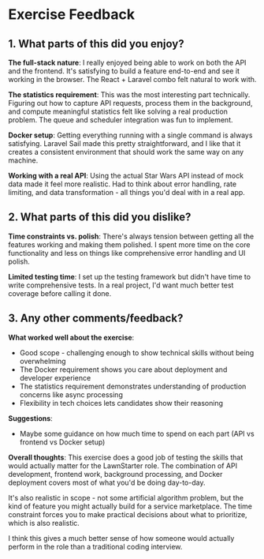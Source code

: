 # Exercise Feedback

## 1. What parts of this did you enjoy?

**The full-stack nature**: I really enjoyed being able to work on both the API and the frontend. It's satisfying to build a feature end-to-end and see it working in the browser. The React + Laravel combo felt natural to work with.

**The statistics requirement**: This was the most interesting part technically. Figuring out how to capture API requests, process them in the background, and compute meaningful statistics felt like solving a real production problem. The queue and scheduler integration was fun to implement.

**Docker setup**: Getting everything running with a single command is always satisfying. Laravel Sail made this pretty straightforward, and I like that it creates a consistent environment that should work the same way on any machine.

**Working with a real API**: Using the actual Star Wars API instead of mock data made it feel more realistic. Had to think about error handling, rate limiting, and data transformation - all things you'd deal with in a real app.

## 2. What parts of this did you dislike?

**Time constraints vs. polish**: There's always tension between getting all the features working and making them polished. I spent more time on the core functionality and less on things like comprehensive error handling and UI polish.

**Limited testing time**: I set up the testing framework but didn't have time to write comprehensive tests. In a real project, I'd want much better test coverage before calling it done.

## 3. Any other comments/feedback?

**What worked well about the exercise**:

- Good scope - challenging enough to show technical skills without being overwhelming
- The Docker requirement shows you care about deployment and developer experience
- The statistics requirement demonstrates understanding of production concerns like async processing
- Flexibility in tech choices lets candidates show their reasoning

**Suggestions**:

- Maybe some guidance on how much time to spend on each part (API vs frontend vs Docker setup)

**Overall thoughts**:
This exercise does a good job of testing the skills that would actually matter for the LawnStarter role. The combination of API development, frontend work, background processing, and Docker deployment covers most of what you'd be doing day-to-day.

It's also realistic in scope - not some artificial algorithm problem, but the kind of feature you might actually build for a service marketplace. The time constraint forces you to make practical decisions about what to prioritize, which is also realistic.

I think this gives a much better sense of how someone would actually perform in the role than a traditional coding interview.
